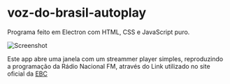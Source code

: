 # voz-do-brasil-autoplay

Programa feito em Electron com HTML, CSS e JavaScript puro.

![Screenshot](https://github.com/belshoff/voz-do-brasil-autoplay/master/src/assets/screenshot.png "Screenshot")

Este app abre uma janela com um streammer player simples, reproduzindo a programação da Rádio Nacional FM,
através do Link utilizado no site oficial da [EBC](https://radios.ebc.com.br//aovivo?emissora=radio-nacional-de-brasilia)
